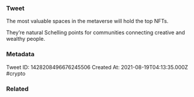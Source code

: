 ### Tweet
The most valuable spaces in the metaverse will hold the top NFTs. 

They’re natural Schelling points for communities connecting creative and wealthy people.

### Metadata
Tweet ID: 1428208496676245506
Created At: 2021-08-19T04:13:35.000Z
#crypto 

### Related

